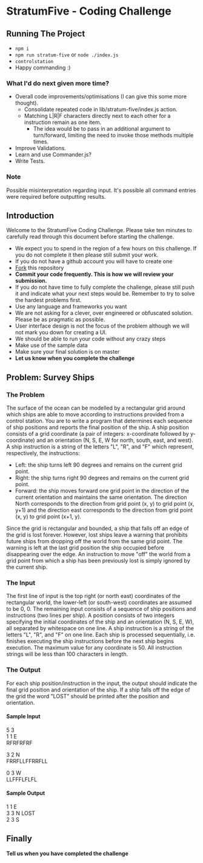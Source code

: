 # StratumFive - Coding Challenge

## Running The Project
- ```npm i```
- ```npm run stratum-five``` or ```node ./index.js```
- ```controlstation```
- Happy commanding :)

### What I'd do next given more time?

- Overall code improvements/optimisations (I can give this some more thought).
    - Consolidate repeated code in lib/stratum-five/index.js action.
    - Matching L|R|F characters directly next to each other for a instruction remain as one item.
        - The idea would be to pass in an additional argument to turn/forward, limiting the need to invoke those methods multiple times.
- Improve Validations.
- Learn and use Commander.js?
- Write Tests.

### Note
Possible misinterpretation regarding input. It's possible all command entries were required before outputting results.

## Introduction
Welcome to the StratumFive Coding Challenge. Please take ten minutes to carefully read through this document before starting the challenge.
* We expect you to spend in the region of a few hours on this challenge. If you do not complete it then please still submit your work.
* If you do not have a github account you will have to create one
* [Fork](https://help.github.com/articles/fork-a-repo/) this repository
* **Commit your code frequently. This is how we will review your submission.**
* If you do not have time to fully complete the challenge, please still push it and indicate what your next steps would be. Remember to try to solve the hardest problems first.
* Use any language and frameworks you want
* We are not asking for a clever, over engineered or obfuscated solution. Please be as pragmatic as possible.
* User interface design is not the focus of the problem although we will not mark you down for creating a UI.
* We should be able to run your code without any crazy steps
* Make use of the sample data
* Make sure your final solution is on master
* **Let us know when you complete the challenge**

## Problem: Survey Ships
### The Problem
The surface of the ocean can be modelled by a rectangular grid around which ships are able to move according to instructions provided from a control station. You are to write a program that determines each sequence of ship positions and reports the final position of the ship.
A ship position consists of a grid coordinate (a pair of integers: x-coordinate followed by y-coordinate) and an orientation (N, S, E, W for north, south, east, and west). A ship instruction is a string of the letters "L", "R", and "F" which represent, respectively, the instructions:
* Left: the ship turns left 90 degrees and remains on the current grid point.
* Right: the ship turns right 90 degrees and remains on the current grid point.
* Forward: the ship moves forward one grid point in the direction of the current orientation and maintains the same orientation.
The direction North corresponds to the direction from grid point (x, y) to grid point (x, y+1) and the direction east corresponds to the direction from grid point (x, y) to grid point (x+1, y).

Since the grid is rectangular and bounded, a ship that falls off an edge of the grid is lost forever. However, lost ships leave a warning that prohibits future ships from dropping off the world from the same grid point. The warning is left at the last grid position the ship occupied before disappearing over the edge. An instruction to move "off" the world from a grid point from which a ship has been previously lost is simply ignored by the current ship.
### The Input
The first line of input is the top right (or north east) coordinates of the rectangular world, the lower-left (or south-west) coordinates are assumed to be 0, 0.
The remaining input consists of a sequence of ship positions and instructions (two lines per ship). A position consists of two integers specifying the initial coordinates of the ship and an orientation (N, S, E, W), all separated by whitespace on one line. A ship instruction is a string of the letters "L", "R", and "F" on one line.
Each ship is processed sequentially, i.e. finishes executing the ship instructions before the next ship begins execution.
The maximum value for any coordinate is 50.
All instruction strings will be less than 100 characters in length.
### The Output
For each ship position/instruction in the input, the output should indicate the final grid position and orientation of the ship. If a ship falls off the edge of the grid the word "LOST" should be printed after the position and orientation.

#### Sample Input
5 3\
1 1 E\
RFRFRFRF

3 2 N\
FRRFLLFFRRFLL

0 3 W\
LLFFFLFLFL

#### Sample Output
1 1 E\
3 3 N LOST\
2 3 S

## Finally
**Tell us when you have completed the challenge**
